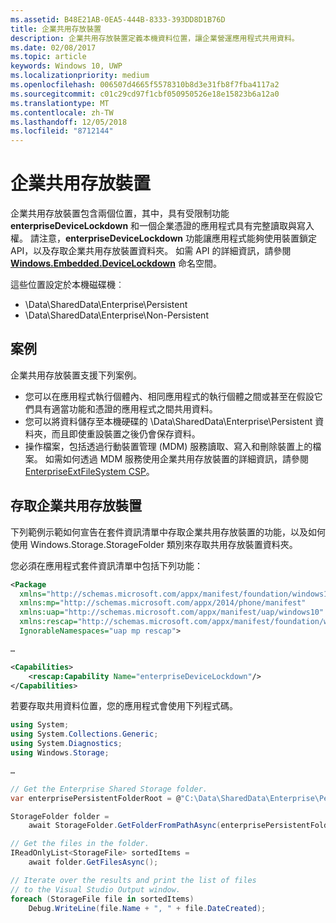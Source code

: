 ```yaml
---
ms.assetid: B48E21AB-0EA5-444B-8333-393DD8D1B76D
title: 企業共用存放裝置
description: 企業共用存放裝置定義本機資料位置，讓企業營運應用程式共用資料。
ms.date: 02/08/2017
ms.topic: article
keywords: Windows 10, UWP
ms.localizationpriority: medium
ms.openlocfilehash: 006507d4665f5578310b8d3e31fb8f7fba4117a2
ms.sourcegitcommit: c01c29cd97f1cbf050950526e18e15823b6a12a0
ms.translationtype: MT
ms.contentlocale: zh-TW
ms.lasthandoff: 12/05/2018
ms.locfileid: "8712144"
---
```

# <a name="enterprise-shared-storage"></a>企業共用存放裝置

企業共用存放裝置包含兩個位置，其中，具有受限制功能 **enterpriseDeviceLockdown** 和一個企業憑證的應用程式具有完整讀取與寫入權。 請注意，**enterpriseDeviceLockdown** 功能讓應用程式能夠使用裝置鎖定 API，以及存取企業共用存放裝置資料夾。 如需 API 的詳細資訊，請參閱 [**Windows.Embedded.DeviceLockdown**](http://go.microsoft.com/fwlink/?LinkId=699331) 命名空間。  

這些位置設定於本機磁碟機︰
- \Data\SharedData\Enterprise\Persistent
- \Data\SharedData\Enterprise\Non-Persistent

## <a name="scenarios"></a>案例

企業共用存放裝置支援下列案例。

- 您可以在應用程式執行個體內、相同應用程式的執行個體之間或甚至在假設它們具有適當功能和憑證的應用程式之間共用資料。
- 您可以將資料儲存至本機硬碟的 \Data\SharedData\Enterprise\Persistent 資料夾，而且即使重設裝置之後仍會保存資料。
- 操作檔案，包括透過行動裝置管理 (MDM) 服務讀取、寫入和刪除裝置上的檔案。 如需如何透過 MDM 服務使用企業共用存放裝置的詳細資訊，請參閱 [EnterpriseExtFileSystem CSP](http://go.microsoft.com/fwlink/?LinkId=699333)。

## <a name="access-enterprise-shared-storage"></a>存取企業共用存放裝置

下列範例示範如何宣告在套件資訊清單中存取企業共用存放裝置的功能，以及如何使用 Windows.Storage.StorageFolder 類別來存取共用存放裝置資料夾。

您必須在應用程式套件資訊清單中包括下列功能：

```xml
<Package
  xmlns="http://schemas.microsoft.com/appx/manifest/foundation/windows10"
  xmlns:mp="http://schemas.microsoft.com/appx/2014/phone/manifest"
  xmlns:uap="http://schemas.microsoft.com/appx/manifest/uap/windows10"
  xmlns:rescap="http://schemas.microsoft.com/appx/manifest/foundation/windows10/restrictedcapabilities"
  IgnorableNamespaces="uap mp rescap">

…

<Capabilities>
    <rescap:Capability Name="enterpriseDeviceLockdown"/>
</Capabilities>
```

若要存取共用資料位置，您的應用程式會使用下列程式碼。

```csharp
using System;
using System.Collections.Generic;
using System.Diagnostics;
using Windows.Storage;

…

// Get the Enterprise Shared Storage folder.
var enterprisePersistentFolderRoot = @"C:\Data\SharedData\Enterprise\Persistent";

StorageFolder folder =
    await StorageFolder.GetFolderFromPathAsync(enterprisePersistentFolderRoot);

// Get the files in the folder.
IReadOnlyList<StorageFile> sortedItems =
    await folder.GetFilesAsync();

// Iterate over the results and print the list of files
// to the Visual Studio Output window.
foreach (StorageFile file in sortedItems)
    Debug.WriteLine(file.Name + ", " + file.DateCreated);
```

